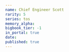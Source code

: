 ```yaml
---
name: Chief Engineer Scott
rarity: 5
series: tos
memory_alpha:
bigbook_tier: -1
in_portal: true
date:
published: true
---
```



